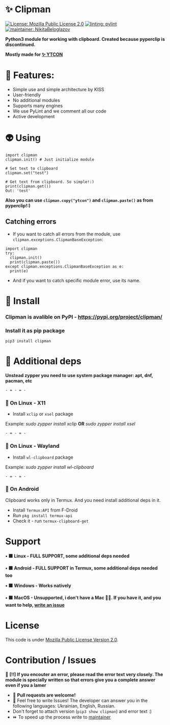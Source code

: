 <!-- # Copyright (c) 2023 Nikita Beloglazov -->
<!-- License: Mozilla Public License 2.0 -->
# ✨ Clipman
[![License: Mozilla Public License 2.0](https://img.shields.io/badge/License:_MPL_2.0-blueviolet?logo=googledocs&logoColor=white&style=for-the-badge)](https://mozilla.org/en-US/MPL/2.0)
[![linting: pylint](https://img.shields.io/badge/Linting:_pylint-success?logo=azurefunctions&logoColor=white&style=for-the-badge)](https://pylint.pycqa.org/en/latest/)
[![maintainer: NikitaBeloglazov](https://img.shields.io/badge/Maintainer:_.%E2%80%A2%C2%B0%E2%97%8F%E2%9D%A4%EF%B8%8F%20NikitaBeloglazov%20Software%20Foundation%20%E2%9D%A4%EF%B8%8F%E2%97%8F%C2%B0%E2%80%A2.-informational?logoColor=white&style=for-the-badge&logo=github)](https://github.com/NikitaBeloglazov)

__Python3 module for working with clipboard. Created because pyperclip is discontinued.__

__Mostly made for [✨ YTCON](https://github.com/NikitaBeloglazov/ytcon)__

# 📘 Features:
* Simple use and simple architecture by KISS
* User-friendly
* No additional modules
* Supports many engines
* We use PyLint and we comment all our code
* Active development

# 👽 Using
```python3
import clipman
clipman.init() # Just initialize module

# Set text to clipboard
clipman.set("test")

# Get text from clipboard. So simple!:)
print(clipman.get())
Out: 'test'
```
__Also you can use `clipman.copy("ytcon")` and `clipman.paste()` as from pyperclip!:)__
## Catching errors
* If you want to catch all errors from the module, use `clipman.exceptions.ClipmanBaseException`:
```python3
import clipman
try:
  clipman.init()
  print(clipman.paste())
except clipman.exceptions.ClipmanBaseException as e:
  print(e)
```
* And if you want to catch specific module error, use its name.

# 🚀 Install
### Clipman is avalible on PyPI - https://pypi.org/project/clipman/

### Install it as pip package
```shell
pip3 install clipman
```

# 📙 Additional deps
__Unstead zypper you need to use system package manager: apt, dnf, pacman, etc__

`- = - = -`
### 🐧 On Linux - X11
- Install `xclip` or `xsel` package

Example: _sudo zypper install xclip_ __OR__ _sudo zypper install xsel_

`- = - = -`
### 🐧 On Linux - Wayland
- Install `wl-clipboard` package

Example: _sudo zypper install wl-clipboard_

`- = - = -`
### 🐸 On Android
Clipboard works only in Termux.
And you need install additional deps in it.
* Install ```Termux:API``` from F-Droid
* Run ```pkg install termux-api```
* Check it - run ```termux-clipboard-get```

# Support
__•‎ 🟩 Linux - FULL SUPPORT, some additional deps needed__

__•‎ 🟩 Android - FULL SUPPORT in Termux, some additional deps needed too__

__•‎ 🟩 Windows - Works natively__

__•‎ 🟥 MacOS - Unsupported, i don't have a Mac 🤷‍♂️. If you have it, and you want to help, [write an issue](https://github.com/NikitaBeloglazov/clipman/issues/new)__

# License
This code is under [Mozilla Public License Version 2.0](/../../blob/main/LICENSE).

# Contribution / Issues
📕 __[!!] If you encouter an error, please read the error text very closely.
The module is specially written so that errors give you a complete answer even if you a lamer__

* 🥼 __Pull requests are welcome!__
* 🌈 Feel free to write Issues! The developer can answer you in the following languages: Ukrainian, English, Russian.
* Don't forget to attach version (`pip3 show clipman`) and error text :)
* ⏩ To speed up the process write to [maintainer](https://github.com/NikitaBeloglazov)
